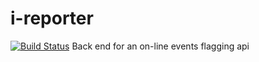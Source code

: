 # i-reporter
[![Build Status](https://travis-ci.com/Anguandia/iReporter_app.svg?branch=develop)](https://travis-ci.com/Anguandia/iReporter_app)
Back end for an on-line events flagging api
